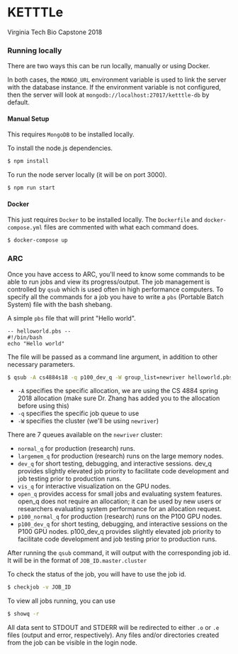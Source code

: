 # KETTTLe
Virginia Tech Bio Capstone 2018 

### Running locally
There are two ways this can be run locally, manually or using Docker.

In both cases, the `MONGO_URL` environment variable is used to link the
server with the database instance. If the environment variable is not configured,
then the server will look at `mongodb://localhost:27017/ketttle-db` by default.

#### Manual Setup
This requires `MongoDB` to be installed locally.

To install the node.js dependencies.

```bash
$ npm install
```

To run the node server locally (it will be on port 3000).
```bash
$ npm run start
```

#### Docker
This just requires `Docker` to be installed locally.
The `Dockerfile` and `docker-compose.yml` files are commented with what each command does.

```bash
$ docker-compose up
```

### ARC

Once you have access to ARC, you'll need to know some commands to be able to run jobs and view its progress/output.
The job management is controlled by `qsub` which is used often in high performance computers. To specify all the commands for a job
you have to write a `pbs` (Portable Batch System) file with the bash shebang.

A simple `pbs` file that will print "Hello world".
```
-- helloworld.pbs --
#!/bin/bash
echo "Hello world"
```

The file will be passed as a command line argument, in addition to other necessary parameters.
```bash
$ qsub -A cs4884s18 -q p100_dev_q -W group_list=newriver helloworld.pbs
```

- `-A` specifies the specific allocation, we are using the CS 4884 spring 2018 allocation (make sure Dr. Zhang has added you to the allocation before using this)
- `-q` specifies the specific job queue to use
- `-W` specifies the cluster (we'll be using `newriver`)

There are 7 queues available on the `newriver` cluster:

- `normal_q` for production (research) runs.
- `largemem_q` for production (research) runs on the large memory nodes.
- `dev_q` for short testing, debugging, and interactive sessions. dev_q provides slightly elevated job priority to facilitate code development and job testing prior to production runs.
- `vis_q` for interactive visualization on the GPU nodes.
- `open_q` provides access for small jobs and evaluating system features. open_q does not require an allocation; it can be used by new users or researchers evaluating system performance for an allocation request.
- `p100_normal_q` for production (research) runs on the P100 GPU nodes.
- `p100_dev_q` for short testing, debugging, and interactive sessions on the P100 GPU nodes. p100_dev_q provides slightly elevated job priority to facilitate code development and job testing prior to production runs.

After running the `qsub` command, it will output with the corresponding job id. It will be in the format of `JOB_ID.master.cluster`

To check the status of the job, you will have to use the job id.

```bash
$ checkjob -v JOB_ID
```

To view all jobs running, you can use
```bash
$ showq -r
```

All data sent to STDOUT and STDERR will be redirected to either `.o` or `.e` files (output and error, respectively). Any files and/or directories created from the job can
be visible in the login node.
